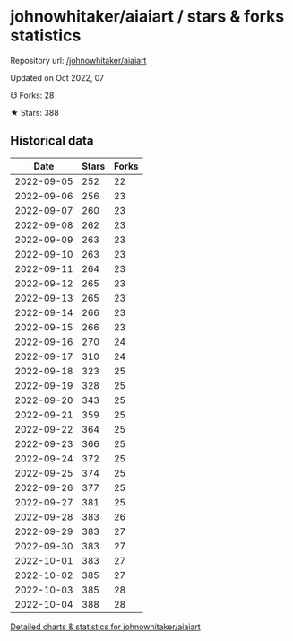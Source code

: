 # johnowhitaker/aiaiart / stars & forks statistics

Repository url: [/johnowhitaker/aiaiart](https://github.com/johnowhitaker/aiaiart)

Updated on Oct 2022, 07

☋ Forks: 28

★ Stars: 388

## Historical data
| Date | Stars | Forks |
|------|-------|-------|
| 2022-09-05 | 252 | 22 | 
| 2022-09-06 | 256 | 23 | 
| 2022-09-07 | 260 | 23 | 
| 2022-09-08 | 262 | 23 | 
| 2022-09-09 | 263 | 23 | 
| 2022-09-10 | 263 | 23 | 
| 2022-09-11 | 264 | 23 | 
| 2022-09-12 | 265 | 23 | 
| 2022-09-13 | 265 | 23 | 
| 2022-09-14 | 266 | 23 | 
| 2022-09-15 | 266 | 23 | 
| 2022-09-16 | 270 | 24 | 
| 2022-09-17 | 310 | 24 | 
| 2022-09-18 | 323 | 25 | 
| 2022-09-19 | 328 | 25 | 
| 2022-09-20 | 343 | 25 | 
| 2022-09-21 | 359 | 25 | 
| 2022-09-22 | 364 | 25 | 
| 2022-09-23 | 366 | 25 | 
| 2022-09-24 | 372 | 25 | 
| 2022-09-25 | 374 | 25 | 
| 2022-09-26 | 377 | 25 | 
| 2022-09-27 | 381 | 25 | 
| 2022-09-28 | 383 | 26 | 
| 2022-09-29 | 383 | 27 | 
| 2022-09-30 | 383 | 27 | 
| 2022-10-01 | 383 | 27 | 
| 2022-10-02 | 385 | 27 | 
| 2022-10-03 | 385 | 28 | 
| 2022-10-04 | 388 | 28 | 


[Detailed charts & statistics for johnowhitaker/aiaiart](https://reviewgithub.com/rep/johnowhitaker/aiaiart)
